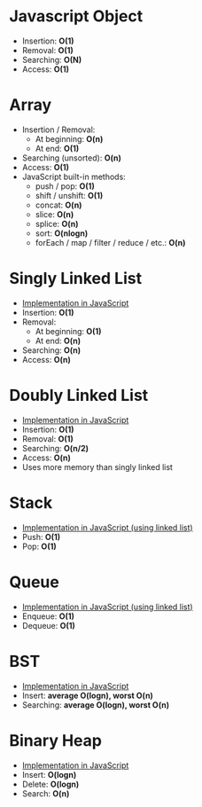 # Javascript Object

- Insertion: **O(1)**
- Removal: **O(1)**
- Searching: **O(N)**
- Access: **O(1)**

# Array

- Insertion / Removal:
  - At beginning: **O(n)**
  - At end: **O(1)**
- Searching (unsorted): **O(n)**
- Access: **O(1)**
- JavaScript built-in methods:
  - push / pop:  **O(1)**
  - shift / unshift: **O(1)**
  - concat: **O(n)**
  - slice: **O(n)**
  - splice: **O(n)**
  - sort: **O(nlogn)**
  - forEach / map / filter / reduce / etc.: **O(n)**

# Singly Linked List

- [Implementation in JavaScript](./SinglyLinkedList.ts)
- Insertion: **O(1)**
- Removal:
  - At beginning: **O(1)**
  - At end: **O(n)**
- Searching: **O(n)**
- Access: **O(n)**

# Doubly Linked List

- [Implementation in JavaScript](./DoublyLinkedList.ts)
- Insertion: **O(1)**
- Removal: **O(1)**
- Searching: **O(n/2)**
- Access: **O(n)**
- Uses more memory than singly linked list

# Stack

- [Implementation in JavaScript (using linked list)](./Stack.ts)
- Push: **O(1)**
- Pop: **O(1)**

# Queue

- [Implementation in JavaScript (using linked list)](./Queue.ts)
- Enqueue: **O(1)**
- Dequeue: **O(1)**

# BST

- [Implementation in JavaScript](./BST.ts)
- Insert: **average O(logn), worst O(n)**
- Searching: **average O(logn), worst O(n)**

# Binary Heap

- [Implementation in JavaScript](./MaxBinaryHeap.ts)
- Insert: **O(logn)**
- Delete: **O(logn)**
- Search: **O(n)**